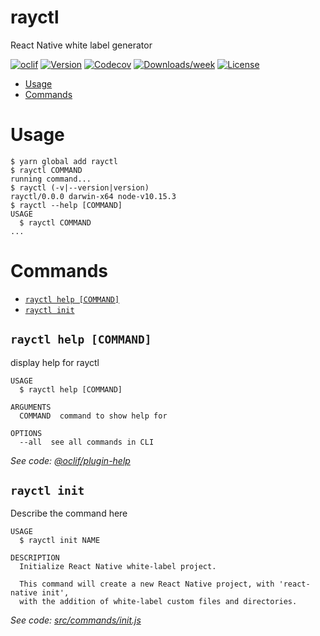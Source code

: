 rayctl
======

React Native white label generator

[![oclif](https://img.shields.io/badge/cli-oclif-brightgreen.svg)](https://oclif.io)
[![Version](https://img.shields.io/npm/v/rayctl.svg)](https://npmjs.org/package/rayctl)
[![Codecov](https://codecov.io/gh/welldsagl/rayctl/branch/master/graph/badge.svg)](https://codecov.io/gh/welldsagl/rayctl)
[![Downloads/week](https://img.shields.io/npm/dw/rayctl.svg)](https://npmjs.org/package/rayctl)
[![License](https://img.shields.io/npm/l/rayctl.svg)](https://github.com/welldsagl/rayctl/blob/master/package.json)

<!-- toc -->
* [Usage](#usage)
* [Commands](#commands)
<!-- tocstop -->
# Usage
<!-- usage -->
```sh-session
$ yarn global add rayctl
$ rayctl COMMAND
running command...
$ rayctl (-v|--version|version)
rayctl/0.0.0 darwin-x64 node-v10.15.3
$ rayctl --help [COMMAND]
USAGE
  $ rayctl COMMAND
...
```
<!-- usagestop -->
# Commands
<!-- commands -->
* [`rayctl help [COMMAND]`](#rayctl-help-command)
* [`rayctl init`](#rayctl-init)

## `rayctl help [COMMAND]`

display help for rayctl

```
USAGE
  $ rayctl help [COMMAND]

ARGUMENTS
  COMMAND  command to show help for

OPTIONS
  --all  see all commands in CLI
```

_See code: [@oclif/plugin-help](https://github.com/oclif/plugin-help/blob/v2.1.6/src/commands/help.ts)_

## `rayctl init`

Describe the command here

```
USAGE
  $ rayctl init NAME

DESCRIPTION
  Initialize React Native white-label project.
  
  This command will create a new React Native project, with 'react-native init',
  with the addition of white-label custom files and directories.
```

_See code: [src/commands/init.js](https://github.com/welldsagl/rayctl/blob/v0.0.0/src/commands/init.js)_
<!-- commandsstop -->
